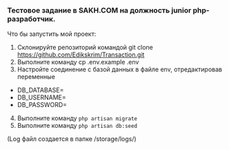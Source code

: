 ### Тестовое задание в SAKH.COM на должность junior php-разработчик.
Что бы запустить мой проект: 
1) Склонируйте репозиторий командой git clone https://github.com/Edikskrim/Transaction.git
2) Выполните команду cp .env.example .env
3) Настройте соединение с базой данных в файле env, отредактировав переменные
 - DB_DATABASE=
 - DB_USERNAME=
 - DB_PASSWORD=
4) Выполните команду ```php artisan migrate```
5) Выполните команду ```php artisan db:seed``` 

(Log файл создается в папке /storage/logs/)
